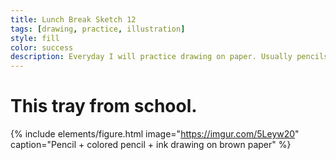 ```yaml
---
title: Lunch Break Sketch 12
tags: [drawing, practice, illustration]
style: fill
color: success
description: Everyday I will practice drawing on paper. Usually pencils or ink pens are used but occasionally you will see watercolor or mixed media.
---
```


# This tray from school.

{% include elements/figure.html image="https://imgur.com/5Leyw20" caption="Pencil + colored pencil + ink drawing on brown paper" %}
